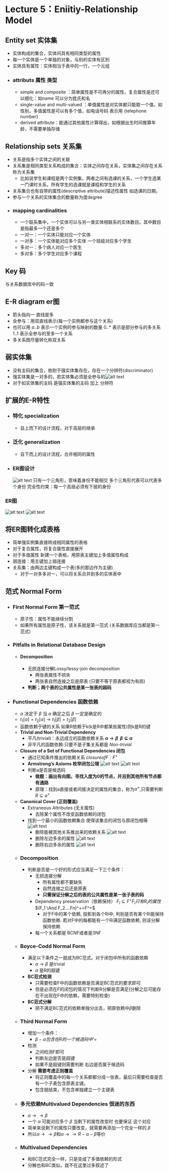 # Lecture 5：Eniitiy-Relationship Model

## Entity set 实体集
- 实体构成的集合，实体间具有相同类型的属性
- 每一个实体是一个单独的对象，与别的实体有区别
- 实体具有属性：实体相当于表中的一行，一个元组
- ### attributs 属性 类型
  - simple and composite ：简单属性是不可再分的属性，复合属性是还可以细化：如name 可以分为姓氏和名
  - single-value and multi-valued ：单值属性是对实体都只能取一个值，如性别，多值属性是可以有多个值，如电话号码 表示用 ${}$ {telephone number}
  - derived attribute：能通过其他属性计算得出，如根据出生时间推算年龄，不需要单独存储

## Relationship sets 关系集
- 关系是指多个实体之间的关联
- 关系集是相同类型关系构成的集合：实体之间存在关系，实体集之间存在关系称为关系集
  - 比如说学生和课程是两个实例集，两者之间有选课的关系，一个学生选某一门课时关系，所有学生的选课就是课程和学生的关系
- 关系集合也有自带的属性(descriptive attribute)描述性属性 如选课的日期。
- 参与一个关系的实体集合的数量称为度degree
- ### mapping cardinalities
  - 一个联系集中，一个实体可以与另一类实体相联系的实体数目。其中数目是指最多一个还是多个
  - 一对一：一个实体只能对应一个实体
  - 一对多：一个实体能对应多个实体 一个班级对应多个学生
  - 多对一：多个病人对应一个医生
  - 多对多：多个学生对应多个课程

## Key 码
与关系数据库中的码一致

## E-R diagram er图
- 箭头指向一 直线是多
- 全参与：用双直线表示(每一个实例都参与这个关系)
- 也可以用 $a..b$ 表示一个实例的参与映射的数量 $0..*$ 表示是部分参与的多关系 $1..1$ 表示全参与的至多一个关系
- 多关系图尽量转化称双关系

## 弱实体集
- 没有主码的集合，依附于强实体集存在，存在一个分辨符(discriminator)
- 强实体集是一对多的，若实体集必须是全参与的![alt text](image.png)
- 对于如实体集的主码 是强实体集的主码 加上 分辨符

## 扩展的E-R特性 
- ### 特化 specialization
  - 自上而下的设计流程，对于高层的继承
- ### 泛化 generalization
  - 自下而上的设计流程，合并相同的属性
- ### ER图设计
  ![alt text](image-1.png)
  只有一个三角形，意味着身份不能相交
  多个三角形代表可以代表多个身份
  完全性约束：每一个高层必须有下层的身份 

### ER图
![alt text](image-2.png)
![alt text](image-3.png)

## 将ER图转化成表格
- 简单强实例集直接转成相同属性的表格
- 对于复合属性，将复合属性直接展开
- 对于多值属性 新建一个表格，用原表主键加上多值属性构成
- 弱连接：用主键加上弱连接
- 关系集：由两边主键构成一个表(多的那边作为主键)
  - 对于一对多多对一，可以将关系合并到多的实体表中


## 范式 Normal Form
- ### First Normal Form 第一范式
  - 原子性：属性不能继续分割
  - 如果所有属性是原子性，该关系就是第一范式 (关系数据库应当都是第一范式)
- ### Pitfalls in Relational Database Design
  - #### Decomposition
    - 无损连接分解Lossy/lessy-join decomposition
      - 两张表属性不损失
      - 两张表自然连接之后是原表 (只要不等于原表都视为有损)
    - **判断；两个表的公共属性是某一张表的超码**
- ### Functional Dependencies 函数依赖
  - $\alpha$ 决定于 $\beta$ 当 $\alpha$ 确定之后 $\beta$ 一定是确定的
  - $t_1[\alpha] = t_2[\alpha]  \rightarrow t_1[\beta]=t_2[\beta]$
  - 函数依赖于键的关系 如果R依赖于k(k是R中都某些属性)则k是R的键
  - **Trivial and Non-Trivial Dependency**
    - 平凡(trivial)：永远成立的函数依赖关系 **$\alpha \rightarrow \beta ~~ \beta \subseteq \alpha$**
    - 非平凡的函数依赖:只要不是子集关系都是 *Non-trivial*
  - **Closure of a Set of Functional Dependencies 闭包**
    - 通过已知条件推出的依赖关系 $closure of F :F^+$
    - **Armstrong’s Axioms 枚举闭包公理**
      ![alt text](image-4.png)
      ![alt text](image-5.png)
    - 判断a是否是候选码 
      - **做题：画出有向图，寻找入度为0的节点，并且到其他所有节点都有通路**
      - 原理：找到a直接或者间接决定的属性的集合，称为$a^+$,只需要判断$R \subseteq a^+$
  - **Canonical Cover (正则覆盖)**
    - Extraneous Attributes (无关属性) 
      - 去除某个属性不改变函数依赖的闭包
    - 找到一个最小的函数依赖集合 使得该集合的闭包与原闭包相等
      ![alt text](image-9.png)
      - 删除能被其他关系推出来的依赖关系
        ![alt text](image-6.png)
      - 删除左边多余的属性
        ![alt text](image-7.png)
      - 删除右边多余的属性
        ![alt text](image-8.png)
  - ### Decomposition 
    - 判断是否是一个好的形式应当满足一下三个条件：
      - 无损连接分解
        - 所有属性都不要缺失
        - 自然连接之后还是原表
        - **只需保证分解之后的表的公共属性是某一张子表的码**
      - Dependency preservation（依赖保持） 
        $F_i \subseteq F^+ F_i只有R_i的属性$
        $(F_1 \And F_2....Fn)^+=F^+$
        - 对于F中的某个依赖, 投影到各个Ri中, 判别是否有某个Ri能保持函数依赖. 若对F中的每都能有一个Ri满足函数依赖, 则该分解保持依赖
      - 每一个关系都是 BCNF或者是3NF
  - ### Boyce-Codd Normal Form
    - 满足以下条件之一就成为BC范式。对于闭包中所有的函数依赖
      - $\alpha \rightarrow \beta$ 是trivial
      - $\alpha$ 是R的超键
    - **BC范式检测**
      - 只需要检查F中的函数依赖是否满足BC范式的要求即可
      - 但是必须在F的闭包的情况下判断R分解是否满足(分解之后可能存在不出现在F中的依赖，需要特别检查)
    - **BC范式分解**
      - 把不满足BC范式的依赖单独分出去，把原依赖中$\beta$删除
  - ### Third Normal Form
    - 增加一个条件：
      - $\beta-\alpha 包含在R的一个候选码中$‘=
    - 检测
      - 之间检测F即可
      - 判断左边是否是超键
      - 如果不是超键则需要判断 右边是否属于候选码
    - 分解 **需要考虑正则覆盖**
      - 将正则覆盖中的每一个关系都都分成一张表，最后只需要检查是否有一个子表包含原表主键。
      - 包含就结束，不包含单独建立一个主键表
  - ### 多元依赖Multivalued Dependencies 很迷的东西
    - $\alpha \rightarrow \rightarrow \beta$
    - 一个 $\alpha$ 可能对应多个 $\beta$ 当剩下的属性改变时 也要保证 这个对应
    - 简单来说剩下的属性只要改变，就需要再添加一个完全一样的 $\beta$
    - 所以$\alpha \rightarrow \rightarrow \beta$和$\alpha \rightarrow \rightarrow R-\alpha -\beta$等价
  - ### Multivalued Dependencies 
    - 和BC范式完全一样，只是变成了多值依赖的形式
    - 分解也和BC类似，就不在这里过多叙述了